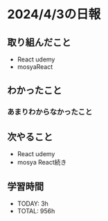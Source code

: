 # 2024/4/3の日報

## 取り組んだこと
- React udemy
- mosyaReact


## わかったこと

 
### あまりわからなかったこと

## 次やること
- React udemy
- mosya React続き

## 学習時間
- TODAY: 3h
- TOTAL: 956h
